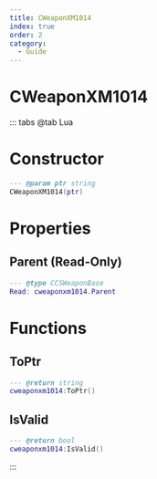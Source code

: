 ```yaml
---
title: CWeaponXM1014
index: true
order: 2
category:
  - Guide
---
```


# CWeaponXM1014

::: tabs
@tab Lua
# Constructor
```lua
--- @param ptr string
CWeaponXM1014(ptr)
```
# Properties
## Parent (Read-Only)
```lua
--- @type CCSWeaponBase
Read: cweaponxm1014.Parent
```
# Functions
## ToPtr
```lua
--- @return string
cweaponxm1014:ToPtr()
```
## IsValid
```lua
--- @return bool
cweaponxm1014:IsValid()
```

:::
